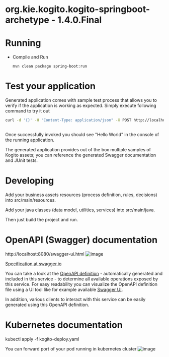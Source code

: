 # org.kie.kogito.kogito-springboot-archetype - 1.4.0.Final #

# Running

- Compile and Run

    ```
    mvn clean package spring-boot:run    
    ```

# Test your application

Generated application comes with sample test process that allows you to verify if the application is working as expected. Simply execute following command to try it out

```sh
curl -d '{}' -H "Content-Type: application/json" -X POST http://localhost:8080/greetings
                                                             
```

Once successfully invoked you should see "Hello World" in the console of the running application.

The generated application provides out of the box multiple samples of Kogito assets; you can reference the generated Swagger documentation and JUnit tests.

# Developing

Add your business assets resources (process definition, rules, decisions) into src/main/resources.

Add your java classes (data model, utilities, services) into src/main/java.

Then just build the project and run.


# OpenAPI (Swagger) documentation
http://localhost:8080/swagger-ui.html
![image](https://user-images.githubusercontent.com/26783981/112291304-0160f500-8cb6-11eb-83a4-254aa6ad0132.png)

[Specification at swagger.io](https://swagger.io/docs/specification/about/)

You can take a look at the [OpenAPI definition](http://localhost:8080/v3/api-docs) - automatically generated and included in this service - to determine all available operations exposed by this service. For easy readability you can visualize the OpenAPI definition file using a UI tool like for example available [Swagger UI](https://editor.swagger.io).

In addition, various clients to interact with this service can be easily generated using this OpenAPI definition.

# Kubernetes documentation

kubectl apply -f kogito-deploy.yaml

You can forward port of your pod running in kubernetes cluster 
![image](https://user-images.githubusercontent.com/26783981/112290743-8992ca80-8cb5-11eb-829a-a2cb2fca2009.png)
